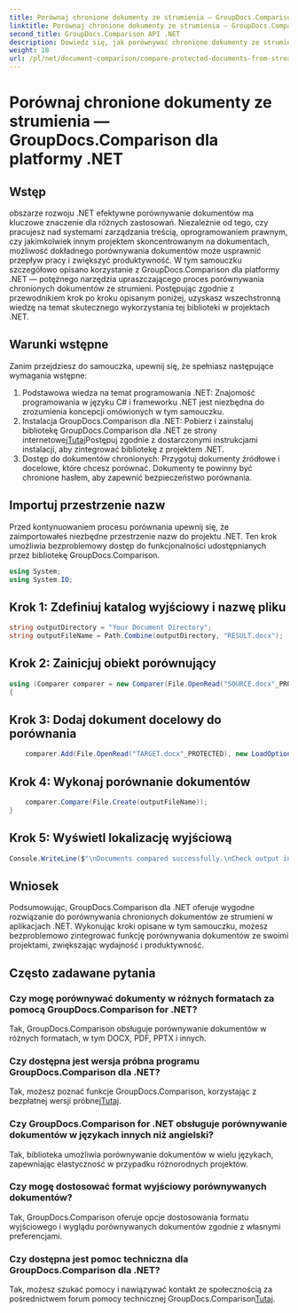 ```yaml
---
title: Porównaj chronione dokumenty ze strumienia — GroupDocs.Comparison dla platformy .NET
linktitle: Porównaj chronione dokumenty ze strumienia — GroupDocs.Comparison dla platformy .NET
second_title: GroupDocs.Comparison API .NET
description: Dowiedz się, jak porównywać chronione dokumenty ze strumieni za pomocą GroupDocs.Comparison dla platformy .NET. Usprawnij proces porównywania dokumentów bez wysiłku.
weight: 18
url: /pl/net/document-comparison/compare-protected-documents-from-stream/
---
```


# Porównaj chronione dokumenty ze strumienia — GroupDocs.Comparison dla platformy .NET

## Wstęp
obszarze rozwoju .NET efektywne porównywanie dokumentów ma kluczowe znaczenie dla różnych zastosowań. Niezależnie od tego, czy pracujesz nad systemami zarządzania treścią, oprogramowaniem prawnym, czy jakimkolwiek innym projektem skoncentrowanym na dokumentach, możliwość dokładnego porównywania dokumentów może usprawnić przepływ pracy i zwiększyć produktywność. W tym samouczku szczegółowo opisano korzystanie z GroupDocs.Comparison dla platformy .NET — potężnego narzędzia upraszczającego proces porównywania chronionych dokumentów ze strumieni. Postępując zgodnie z przewodnikiem krok po kroku opisanym poniżej, uzyskasz wszechstronną wiedzę na temat skutecznego wykorzystania tej biblioteki w projektach .NET.
## Warunki wstępne
Zanim przejdziesz do samouczka, upewnij się, że spełniasz następujące wymagania wstępne:
1. Podstawowa wiedza na temat programowania .NET: Znajomość programowania w języku C# i frameworku .NET jest niezbędna do zrozumienia koncepcji omówionych w tym samouczku.
2.  Instalacja GroupDocs.Comparison dla .NET: Pobierz i zainstaluj bibliotekę GroupDocs.Comparison dla .NET ze strony internetowej[Tutaj](https://releases.groupdocs.com/comparison/net/)Postępuj zgodnie z dostarczonymi instrukcjami instalacji, aby zintegrować bibliotekę z projektem .NET.
3. Dostęp do dokumentów chronionych: Przygotuj dokumenty źródłowe i docelowe, które chcesz porównać. Dokumenty te powinny być chronione hasłem, aby zapewnić bezpieczeństwo porównania.

## Importuj przestrzenie nazw
Przed kontynuowaniem procesu porównania upewnij się, że zaimportowałeś niezbędne przestrzenie nazw do projektu .NET. Ten krok umożliwia bezproblemowy dostęp do funkcjonalności udostępnianych przez bibliotekę GroupDocs.Comparison.

```csharp
using System;
using System.IO;
```

## Krok 1: Zdefiniuj katalog wyjściowy i nazwę pliku
```csharp
string outputDirectory = "Your Document Directory";
string outputFileName = Path.Combine(outputDirectory, "RESULT.docx");
```
## Krok 2: Zainicjuj obiekt porównujący
```csharp
using (Comparer comparer = new Comparer(File.OpenRead("SOURCE.docx"_PROTECTED), new LoadOptions() { Password = "1234" }))
{
```
## Krok 3: Dodaj dokument docelowy do porównania
```csharp
    comparer.Add(File.OpenRead("TARGET.docx"_PROTECTED), new LoadOptions() { Password = "5678" });
```
## Krok 4: Wykonaj porównanie dokumentów
```csharp
    comparer.Compare(File.Create(outputFileName));
}
```
## Krok 5: Wyświetl lokalizację wyjściową
```csharp
Console.WriteLine($"\nDocuments compared successfully.\nCheck output in {Directory.GetCurrentDirectory()}.");
```

## Wniosek
Podsumowując, GroupDocs.Comparison dla .NET oferuje wygodne rozwiązanie do porównywania chronionych dokumentów ze strumieni w aplikacjach .NET. Wykonując kroki opisane w tym samouczku, możesz bezproblemowo zintegrować funkcję porównywania dokumentów ze swoimi projektami, zwiększając wydajność i produktywność.
## Często zadawane pytania
### Czy mogę porównywać dokumenty w różnych formatach za pomocą GroupDocs.Comparison for .NET?
Tak, GroupDocs.Comparison obsługuje porównywanie dokumentów w różnych formatach, w tym DOCX, PDF, PPTX i innych.
### Czy dostępna jest wersja próbna programu GroupDocs.Comparison dla .NET?
 Tak, możesz poznać funkcje GroupDocs.Comparison, korzystając z bezpłatnej wersji próbnej[Tutaj](https://releases.groupdocs.com/).
### Czy GroupDocs.Comparison for .NET obsługuje porównywanie dokumentów w językach innych niż angielski?
Tak, biblioteka umożliwia porównywanie dokumentów w wielu językach, zapewniając elastyczność w przypadku różnorodnych projektów.
### Czy mogę dostosować format wyjściowy porównywanych dokumentów?
Tak, GroupDocs.Comparison oferuje opcje dostosowania formatu wyjściowego i wyglądu porównywanych dokumentów zgodnie z własnymi preferencjami.
### Czy dostępna jest pomoc techniczna dla GroupDocs.Comparison dla .NET?
 Tak, możesz szukać pomocy i nawiązywać kontakt ze społecznością za pośrednictwem forum pomocy technicznej GroupDocs.Comparison[Tutaj](https://forum.groupdocs.com/c/comparison/12).